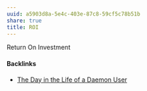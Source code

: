 ```yaml
---
uuid: a5903d8a-5e4c-403e-87c8-59cf5c78b51b
share: true
title: ROI
---
```

Return On Investment

#### Backlinks

* [The Day in the Life of a Daemon User](/6167cfef-4965-4884-92b6-2efee4d6e3c5)